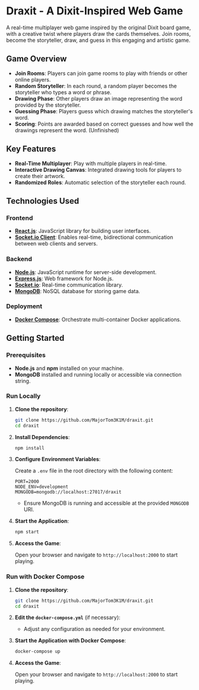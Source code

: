 # Draxit - A Dixit-Inspired Web Game

A real-time multiplayer web game inspired by the original Dixit board game, with a creative twist where players draw the cards themselves. Join rooms, become the storyteller, draw, and guess in this engaging and artistic game.

## Game Overview

- **Join Rooms**: Players can join game rooms to play with friends or other online players.
- **Random Storyteller**: In each round, a random player becomes the storyteller who types a word or phrase.
- **Drawing Phase**: Other players draw an image representing the word provided by the storyteller.
- **Guessing Phase**: Players guess which drawing matches the storyteller's word.
- **Scoring**: Points are awarded based on correct guesses and how well the drawings represent the word. (Unfinished)

## Key Features

- **Real-Time Multiplayer**: Play with multiple players in real-time.
- **Interactive Drawing Canvas**: Integrated drawing tools for players to create their artwork.
- **Randomized Roles**: Automatic selection of the storyteller each round.

## Technologies Used

### Frontend

- **[React.js](https://reactjs.org/)**: JavaScript library for building user interfaces.
- **[Socket.io Client](https://socket.io/)**: Enables real-time, bidirectional communication between web clients and servers.

### Backend

- **[Node.js](https://nodejs.org/)**: JavaScript runtime for server-side development.
- **[Express.js](https://expressjs.com/)**: Web framework for Node.js.
- **[Socket.io](https://socket.io/)**: Real-time communication library.
- **[MongoDB](https://www.mongodb.com/)**: NoSQL database for storing game data.

### Deployment

- **[Docker Compose](https://docs.docker.com/compose/)**: Orchestrate multi-container Docker applications.

## Getting Started

### Prerequisites

- **Node.js** and **npm** installed on your machine.
- **MongoDB** installed and running locally or accessible via connection string.

### Run Locally

1. **Clone the repository**:

   ```bash
   git clone https://github.com/MajorTom3K1M/draxit.git
   cd draxit
   ```

2. **Install Dependencies**:

   ```bash
   npm install
   ```

3. **Configure Environment Variables**:

   Create a `.env` file in the root directory with the following content:

   ```env
   PORT=2000
   NODE_ENV=development
   MONGODB=mongodb://localhost:27017/draxit
   ```

   - Ensure MongoDB is running and accessible at the provided `MONGODB` URI.

4. **Start the Application**:

   ```bash
   npm start
   ```

5. **Access the Game**:

   Open your browser and navigate to `http://localhost:2000` to start playing.

### Run with Docker Compose

1. **Clone the repository**:

   ```bash
   git clone https://github.com/MajorTom3K1M/draxit.git
   cd draxit
   ```

2. **Edit the `docker-compose.yml`** (if necessary):

   - Adjust any configuration as needed for your environment.

3. **Start the Application with Docker Compose**:

   ```bash
   docker-compose up
   ```

4. **Access the Game**:

   Open your browser and navigate to `http://localhost:2000` to start playing.